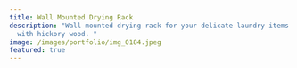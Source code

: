 ```yaml
---
title: Wall Mounted Drying Rack
description: "Wall mounted drying rack for your delicate laundry items. Made
  with hickory wood. "
image: /images/portfolio/img_0184.jpeg
featured: true
---
```

